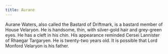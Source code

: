 ```yaml
---
title: Aurane
---
```


Aurane Waters, also called the Bastard of Driftmark, is a bastard member of House Velaryon. He is handsome, thin, with silver-gold hair and grey-green eyes. He has a cleft in his chin. His appearance reminded Cersei Lannister of Rhaegar Targaryen. He is twenty-two years old. It is possible that Lord Monford Velaryon is his father.


